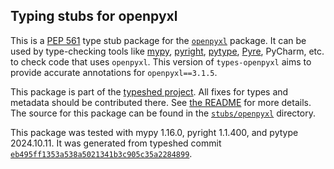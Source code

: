 ## Typing stubs for openpyxl

This is a [PEP 561](https://peps.python.org/pep-0561/)
type stub package for the [`openpyxl`](https://foss.heptapod.net/openpyxl/openpyxl) package.
It can be used by type-checking tools like
[mypy](https://github.com/python/mypy/),
[pyright](https://github.com/microsoft/pyright),
[pytype](https://github.com/google/pytype/),
[Pyre](https://pyre-check.org/),
PyCharm, etc. to check code that uses `openpyxl`. This version of
`types-openpyxl` aims to provide accurate annotations for
`openpyxl==3.1.5`.

This package is part of the [typeshed project](https://github.com/python/typeshed).
All fixes for types and metadata should be contributed there.
See [the README](https://github.com/python/typeshed/blob/main/README.md)
for more details. The source for this package can be found in the
[`stubs/openpyxl`](https://github.com/python/typeshed/tree/main/stubs/openpyxl)
directory.

This package was tested with
mypy 1.16.0,
pyright 1.1.400,
and pytype 2024.10.11.
It was generated from typeshed commit
[`eb495ff1353a538a5021341b3c905c35a2284899`](https://github.com/python/typeshed/commit/eb495ff1353a538a5021341b3c905c35a2284899).